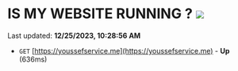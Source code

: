 # IS MY WEBSITE RUNNING ? [![](https://img.shields.io/static/v1?label=Sponsor&message=%E2%9D%A4&logo=GitHub&color=%23fe8e86)](https://github.com/sponsors/<username>)

Last updated: **12/25/2023, 10:28:56 AM**

- `GET` [https://youssefservice.me](https://youssefservice.me) - **Up** (636ms)
